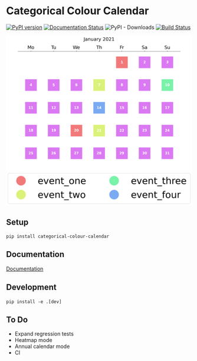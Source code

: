 # Categorical Colour Calendar
[![PyPI version](https://badge.fury.io/py/categorical-colour-calendar.svg)](https://badge.fury.io/py/categorical-colour-calendar)
[![Documentation Status](https://readthedocs.org/projects/categorical-colour-calendar/badge/?version=latest)](https://categorical-colour-calendar.readthedocs.io/en/latest/?badge=latest)
![PyPI - Downloads](https://img.shields.io/pypi/dm/categorical-colour-calendar)
[![Build Status](https://travis-ci.com/erichards97/categorical-colour-calendar.svg?branch=main)](https://travis-ci.com/erichards97/categorical-colour-calendar)

![Example](https://raw.githubusercontent.com/erichards97/categorical-colour-calendar/main/docs/source/_static/ex1.png)


## Setup
```
pip install categorical-colour-calendar
```


## Documentation
[Documentation](https://categorical-colour-calendar.readthedocs.io/en/latest/)

## Development
```
pip install -e .[dev]
```

## To Do
- Expand regression tests
- Heatmap mode
- Annual calendar mode
- CI